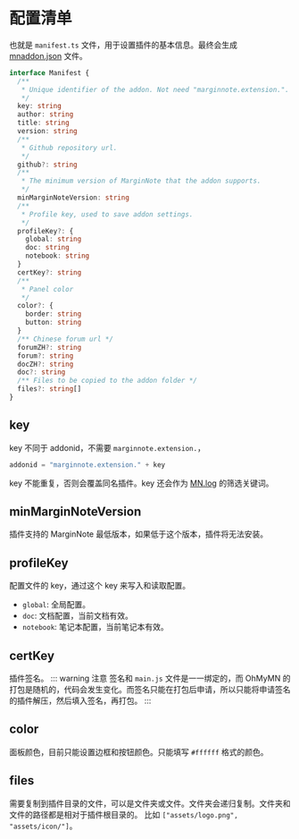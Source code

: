 # 配置清单

也就是 `manifest.ts` 文件，用于设置插件的基本信息。最终会生成 [mnaddon.json](../structure.md#mnaddonjson) 文件。


```ts
interface Manifest {
  /**
   * Unique identifier of the addon. Not need "marginnote.extension.".
   */
  key: string
  author: string
  title: string
  version: string
  /**
   * Github repository url.
   */
  github?: string
  /**
   * The minimum version of MarginNote that the addon supports.
   */
  minMarginNoteVersion: string
  /**
   * Profile key, used to save addon settings.
   */
  profileKey?: {
    global: string
    doc: string
    notebook: string
  }
  certKey?: string
  /**
   * Panel color
   */
  color?: {
    border: string
    button: string
  }
  /** Chinese forum url */
  forumZH?: string
  forum?: string
  docZH?: string
  doc?: string
  /** Files to be copied to the addon folder */
  files?: string[]
}
```

## key
key 不同于 addonid，不需要 `marginnote.extension.`，
```ts
addonid = "marginnote.extension." + key
```
key 不能重复，否则会覆盖同名插件。key 还会作为 [MN.log](../../api/marginnote/index.md#log-error) 的筛选关键词。

## minMarginNoteVersion
插件支持的 MarginNote 最低版本，如果低于这个版本，插件将无法安装。

## profileKey
配置文件的 key，通过这个 key 来写入和读取配置。
- `global`: 全局配置。
- `doc`: 文档配置，当前文档有效。
- `notebook`: 笔记本配置，当前笔记本有效。

## certKey
插件签名。
::: warning 注意
签名和 `main.js` 文件是一一绑定的，而 OhMyMN 的打包是随机的，代码会发生变化。而签名只能在打包后申请，所以只能将申请签名的插件解压，然后填入签名，再打包。
:::

## color
面板颜色，目前只能设置边框和按钮颜色。只能填写 `#ffffff` 格式的颜色。

## files
需要复制到插件目录的文件，可以是文件夹或文件。文件夹会递归复制。文件夹和文件的路径都是相对于插件根目录的。
比如 `["assets/logo.png", "assets/icon/"]`。